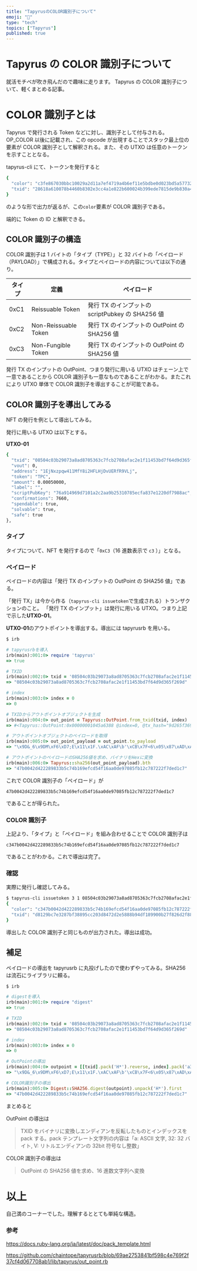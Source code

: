 ```yaml
---
title: "TapyrusのCOLOR識別子について"
emoji: "💭"
type: "tech"
topics: ["Tapyrus"]
published: true
---
```


# Tapyrus の COLOR 識別子について

就活モチベが吹き飛んだので趣味に走ります。
Tapyrus の COLOR 識別子について、軽くまとめる記事。

# COLOR 識別子とは

Tapyrus で発行される Token などに対し、識別子として付与される。OP_COLOR 以後に記載され、この opcode が出現することでスタック最上位の要素が COLOR 識別子として解釈される。また、その UTXO は任意のトークンを示すこととなる。

tapyrus-cli にて、トークンを発行すると

```bash
{
  "color": "c3fe867030bbc10029a2d11a7ef4719a4b6ef11e5bdbe0d023bd5a57732c48cf99",
  "txid": "28618a610078b4460b8302e3cc4a1e822b600024b399ede7815de9b830a4a83a"
}
```

のような形で出力が返るが、この`color`要素が COLOR 識別子である。

端的に Token の ID と解釈できる。

## COLOR 識別子の構造

COLOR 識別子は 1 バイトの「タイプ（TYPE）」と 32 バイトの「ペイロード（PAYLOAD）」で構成される。タイプとペイロードの内容については以下の通り。

| タイプ | 定義                 | ペイロード                                       |
| ------ | -------------------- | ------------------------------------------------ |
| 0xC1   | Reissuable Token     | 発行 TX のインプットの scriptPubkey の SHA256 値 |
| 0xC2   | Non-Reissuable Token | 発行 TX のインプットの OutPoint の SHA256 値     |
| 0xC3   | Non-Fungible Token   | 発行 TX のインプットの OutPoint の SHA256 値     |

発行 TX のインプットの OutPoint、つまり発行に用いる UTXO はチェーン上で一意であることから COLOR 識別子も一意なものであることがわかる。またこれにより UTXO 単体で COLOR 識別子を導出することが可能である。

## COLOR 識別子を導出してみる

NFT の発行を例として導出してみる。

発行に用いる UTXO は以下とする。

**UTXO-01**

```bash
{
  "txid": "08504c03b29073a8ad8705363c7fcb2708afac2e1f11453bd7f64d9d365f269d",
  "vout": 0,
  "address": "1EjNxzpqw411MfY8i2HFLHjDvUERfR9VLj",
  "token": "TPC",
  "amount": 0.00050000,
  "label": "",
  "scriptPubKey": "76a914969d7101a2c2aa9b25310785ecfa837e1220df7988ac",
  "confirmations": 7660,
  "spendable": true,
  "solvable": true,
  "safe": true
},
```

### タイプ

タイプについて、NFT を発行するので「`0xC3`（16 進数表示で `c3` ）」となる。

### ペイロード

ペイロードの内容は「発行 TX のインプットの OutPoint の SHA256 値」である。

「発行 TX」は今から作る（`tapyrus-cli issuetoken`で生成される）トランザクションのこと。
「発行 TX のインプット」は発行に用いる UTXO。つまり上記で示した**UTXO-01**。

**UTXO-01**のアウトポイントを導出する。導出には tapyrusrb を用いる。

```ruby
$ irb

# tapyrusrbを導入
irb(main):001:0> require 'tapyrus'
=> true

# TXID
irb(main):002:0> txid = '08504c03b29073a8ad8705363c7fcb2708afac2e1f11453bd7f64d9d365f269d'
=> "08504c03b29073a8ad8705363c7fcb2708afac2e1f11453bd7f64d9d365f269d"

# index
irb(main):003:0> index = 0
=> 0

# TXIDからアウトポイントオブジェクトを生成
irb(main):004:0> out_point = Tapyrus::OutPoint.from_txid(txid, index)
=> #<Tapyrus::OutPoint:0x00000001045a6388 @index=0, @tx_hash="9d265f369d4df6d73b45111f2eacaf0827cb7f3c360587ada87390b2034c5008">

# アウトポイントオブジェクトのペイロードを取得
irb(main):005:0> out_point_payload = out_point.to_payload
=> "\x9D&_6\x9DM\xF6\xD7;E\x11\x1F.\xAC\xAF\b'\xCB\x7F<6\x05\x87\xAD\xA8s\x90\xB2\x03LP\b\x00\x00\x00\x00"

# アウトポイントのペイロードのSHA256値を求め、バイナリをHexに変換
irb(main):006:0> Tapyrus::sha256(out_point_payload).bth
=> "47b0042d422289833b5c74b169efcd54f16aa0de97085fb12c787222f7ded1c7"
```

これで COLOR 識別子の「ペイロード」が

```
47b0042d422289833b5c74b169efcd54f16aa0de97085fb12c787222f7ded1c7
```

であることが得られた。

### COLOR 識別子

上記より、「タイプ」と「ペイロード」を組み合わせることで COLOR 識別子は

```
c347b0042d422289833b5c74b169efcd54f16aa0de97085fb12c787222f7ded1c7
```

であることがわかる。これで導出は完了。

### 確認

実際に発行し確認してみる。

```bash
$ tapyrus-cli issuetoken 3 1 08504c03b29073a8ad8705363c7fcb2708afac2e1f11453bd7f64d9d365f269d 0
{
  "color": "c347b0042d422289833b5c74b169efcd54f16aa0de97085fb12c787222f7ded1c7",
  "txid": "d8129bc7e3287bf38895cc203d8472d2e5888b94df189900b27f826d2f88eb4f"
}
```

導出した COLOR 識別子と同じものが出力された。導出は成功。

## 補足

ペイロードの導出を tapyrusrb に丸投げしたので使わずやってみる。SHA256 は流石にライブラリに頼る。

```ruby
$ irb

# digestを導入
irb(main):001:0> require "digest"
=> true

# TXID
irb(main):002:0> txid = '08504c03b29073a8ad8705363c7fcb2708afac2e1f11453bd7f64d9d365f269d'
=> "08504c03b29073a8ad8705363c7fcb2708afac2e1f11453bd7f64d9d365f269d"

# index
irb(main):003:0> index = 0
=> 0

# OutPointの導出
irb(main):004:0> outpoint = [[txid].pack('H*').reverse, index].pack('a32V')
=> "\x9D&_6\x9DM\xF6\xD7;E\x11\x1F.\xAC\xAF\b'\xCB\x7F<6\x05\x87\xAD\xA8s\x90\xB2\x03LP\b\x00\x00\x00\x00"

# COLOR識別子の導出
irb(main):005:0> Digest::SHA256.digest(outpoint).unpack('H*').first
=> "47b0042d422289833b5c74b169efcd54f16aa0de97085fb12c787222f7ded1c7"
```

まとめると

OutPoint の導出は

> TXID をバイナリに変換しエンディアンを反転したものとインデックスを pack する。pack テンプレート文字列の内容は「a: ASCII 文字, 32: 32 バイト, V: リトルエンディアンの 32bit 符号なし整数」

COLOR 識別子の導出は

> OutPoint の SHA256 値を求め、16 進数文字列へ変換

# 以上

自己満のコーナーでした。理解するととても単純な構造。

### 参考

https://docs.ruby-lang.org/ja/latest/doc/pack_template.html

https://github.com/chaintope/tapyrusrb/blob/69ae2753841bf598c4e769f2f37cf4d067708ab1/lib/tapyrus/out_point.rb
